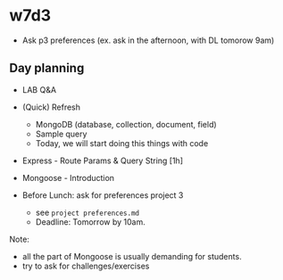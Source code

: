 

# w7d3


- Ask p3 preferences (ex. ask in the afternoon, with DL tomorow 9am)







## Day planning



<!--

Methodology:
- continue working on IronRestaurant
- create a separate file to practice mongoose methods ("mongoose-playground.js")

- DATA MODELS: the part of data models can also be explained based on this project, eg:
  - Product model & Reviews as nested document
  - Product model & Seller model

-->


- LAB Q&A 

- (Quick) Refresh
  - MongoDB (database, collection, document, field)
  - Sample query
  - Today, we will start doing this things with code

- Express - Route Params & Query String [1h]

- Mongoose - Introduction

- Before Lunch: ask for preferences project 3
  - see `project preferences.md`
  - Deadline: Tomorrow by 10am.



Note: 
- all the part of Mongoose is usually demanding for students.
- try to ask for challenges/exercises 



